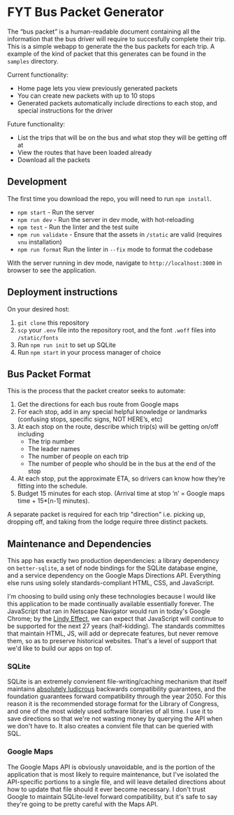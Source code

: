 # FYT Bus Packet Generator
The “bus packet” is a human-readable document containing all the information that the bus driver will require to succesfully complete their trip.
This is a simple webapp to generate the the bus packets for each trip.
A example of the kind of packet that this generates can be found in the `samples` directory.

Current functionality:
* Home page lets you view previously generated packets
* You can create new packets with up to 10 stops
* Generated packets automatically include directions to each stop, and special instructions for the driver

Future functionality:
* List the trips that will be on the bus and what stop they will be getting off at
* View the routes that have been loaded already
* Download all the packets

## Development
The first time you download the repo, you will need to run `npm install`.

* `npm start` - Run the server
* `npm run dev` - Run the server in dev mode, with hot-reloading
* `npm test` - Run the linter and the test suite
* `npm run validate` - Ensure that the assets in `/static` are valid (requires `vnu` installation)
* `npm run format` Run the linter in `--fix` mode to format the codebase

With the server running in dev mode, navigate to `http://localhost:3000` in browser to see the application.

## Deployment instructions
On your desired host:
1. `git clone` this repository
1. `scp` your `.env` file into the repository root, and the font `.woff` files into `/static/fonts`
1. Run `npm run init` to set up SQLite
1. Run `npm start` in your process manager of choice

## Bus Packet Format
This is the process that the packet creator seeks to automate:
1. Get the directions for each bus route from Google maps
1. For each stop, add in any special helpful knowledge or landmarks (confusing stops, specific signs, NOT HERE’s, etc)
1. At each stop on the route, describe which trip(s) will be getting on/off including
    * The trip number
    * The leader names
    * The number of people on each trip
    * The number of people who should be in the bus at the end of the stop
1. At each stop, put the approximate ETA, so drivers can know how they’re fitting into the schedule.
1. Budget 15 minutes for each stop. (Arrival time at stop ‘n’ = Google maps time + 15\*[n-1] minutes).

A separate packet is required for each trip "direction" i.e. picking up, dropping off, and taking from the lodge require three distinct packets.

## Maintenance and Dependencies
This app has exactly two production dependencies: a library dependency on `better-sqlite`, a set of node bindings for the SQLite database engine, and a service dependency on the Google Maps Directions API.
Everything else runs using solely standards-compliant HTML, CSS, and JavaScript.

I'm choosing to build using only these technologies because I would like this application to be made continually available essentially forever.
The JavaScript that ran in Netscape Navigator would run in today's Google Chrome; by the [Lindy Effect](https://en.wikipedia.org/wiki/Lindy_effect), we can expect that JavaScript will continue to be supported for the next 27 years (half-kidding).
The standards committes that maintain HTML, JS, will add or deprecate features, but never remove them, so as to preserve historical websites.
That's a level of support that we'd like to build our apps on top of.

### SQLite
SQLite is an extremely convienent file-writing/caching mechanism that itself maintains [absolutely ludicrous](https://sqlite.org/lts.html) backwards compatibility guarantees, and the foundation guarantees forward compatibility through the year 2050.
For this reason it is the recommended storage format for the Library of Congress, and one of the most widely used software libraries of all time.
I use it to save directions so that we're not wasting money by querying the API when we don't have to.
It also creates a convient file that can be queried with SQL.

### Google Maps
The Google Maps API is obviously unavoidable, and is the portion of the application that is most likely to require maintenance, but I've isolated the API-specific portions to a single file, and will leave detailed directions about how to update that file should it ever become necessary.
I don't trust Google to maintain SQLite-level forward compatibility, but it's safe to say they're going to be pretty careful with the Maps API.
